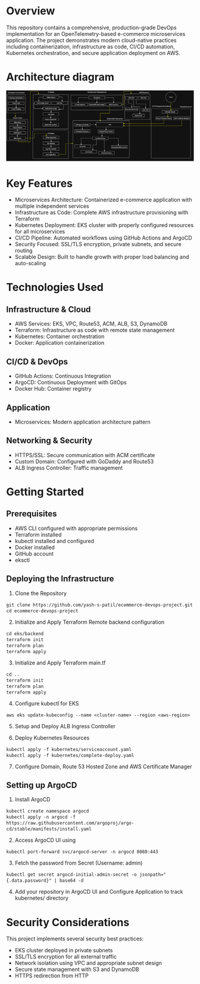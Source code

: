 # Overview
This repository contains a comprehensive, production-grade DevOps implementation for an OpenTelemetry-based e-commerce microservices application. The project demonstrates modern cloud-native practices including containerization, infrastructure as code, CI/CD automation, Kubernetes orchestration, and secure application deployment on AWS.

# Architecture diagram
![Alt text](Architecture_Diagram.png)

# Key Features

- Microservices Architecture: Containerized e-commerce application with multiple independent services
- Infrastructure as Code: Complete AWS infrastructure provisioning with Terraform
- Kubernetes Deployment: EKS cluster with properly configured resources for all microservices
- CI/CD Pipeline: Automated workflows using GitHub Actions and ArgoCD
- Security Focused: SSL/TLS encryption, private subnets, and secure routing
- Scalable Design: Built to handle growth with proper load balancing and auto-scaling

# Technologies Used

## Infrastructure & Cloud
- AWS Services: EKS, VPC, Route53, ACM, ALB, S3, DynamoDB
- Terraform: Infrastructure as code with remote state management
- Kubernetes: Container orchestration
- Docker: Application containerization

## CI/CD & DevOps
- GitHub Actions: Continuous Integration
- ArgoCD: Continuous Deployment with GitOps
- Docker Hub: Container registry

## Application
- Microservices: Modern application architecture pattern

## Networking & Security
- HTTPS/SSL: Secure communication with ACM certificate
- Custom Domain: Configured with GoDaddy and Route53
- ALB Ingress Controller: Traffic management

# Getting Started

## Prerequisites
- AWS CLI configured with appropriate permissions
- Terraform installed
- kubectl installed and configured
- Docker installed
- GitHub account
- eksctl

## Deploying the Infrastructure

1. Clone the Repository
```
git clone https://github.com/yash-s-patil/ecommerce-devops-project.git
cd ecommerce-devops-project
```

2. Initialize and Apply Terraform Remote backend configuration
```
cd eks/backend
terraform init
terraform plan
terraform apply
```

3. Initialize and Apply Terraform main.tf
```
cd ..
terraform init
terraform plan
terraform apply
```

4. Configure kubectl for EKS
```
aws eks update-kubeconfig --name <cluster-name> --region <aws-region>
```

5. Setup and Deploy ALB Ingress Controller
   
6. Deploy Kubernetes Resources
```
kubectl apply -f kubernetes/serviceaccount.yaml
kubectl apply -f kubernetes/complete-deploy.yaml
```

7. Configure Domain, Route 53 Hosted Zone and AWS Certificate Manager

## Setting up ArgoCD

1. Install ArgoCD
```
kubectl create namespace argocd
kubectl apply -n argocd -f https://raw.githubusercontent.com/argoproj/argo-cd/stable/manifests/install.yaml
```

2. Access ArgoCD UI using
```
kubectl port-forward svc/argocd-server -n argocd 8080:443
```

3. Fetch the password from Secret (Username: admin)
```
kubectl get secret argocd-initial-admin-secret -o jsonpath="{.data.password}" | base64 -d
```

4. Add your repository in ArgoCD UI and Configure Application to track kubernetes/ directory

# Security Considerations
This project implements several security best practices:
- EKS cluster deployed in private subnets
- SSL/TLS encryption for all external traffic
- Network isolation using VPC and appropriate subnet design
- Secure state management with S3 and DynamoDB
- HTTPS redirection from HTTP



